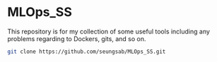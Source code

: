 # MLOps_SS

This repository is for my collection of some useful tools including any problems regarding to Dockers, gits, and so on.


```bash
git clone https://github.com/seungsab/MLOps_SS.git
```

